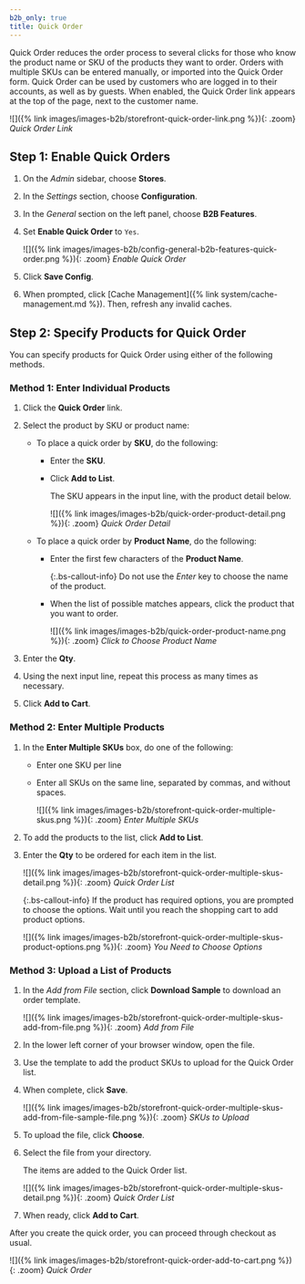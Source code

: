 ```yaml
---
b2b_only: true
title: Quick Order
---
```


Quick Order reduces the order process to several clicks for those who know the product name or SKU of the products they want to order. Orders with multiple SKUs can be entered manually, or imported into the Quick Order form. Quick Order can be used by customers who are logged in to their accounts, as well as by guests. When enabled, the Quick Order link appears at the top of the page, next to the customer name.

![]({% link images/images-b2b/storefront-quick-order-link.png %}){: .zoom}
_Quick Order Link_

## Step 1: Enable Quick Orders

1. On the _Admin_ sidebar, choose **Stores**.

1. In the _Settings_ section, choose **Configuration**.

1. In the _General_ section on the left panel, choose **B2B Features**.

1. Set **Enable Quick Order** to `Yes`.

    ![]({% link images/images-b2b/config-general-b2b-features-quick-order.png %}){: .zoom}
    _Enable Quick Order_

1. Click **Save Config**.

1. When prompted, click [Cache Management]({% link system/cache-management.md %}). Then, refresh any invalid caches.

## Step 2: Specify Products for Quick Order

You can specify products for Quick Order using either of the following methods.

### Method 1: Enter Individual Products

1. Click the **Quick Order** link.

1. Select the product by SKU or product name:

   - To place a quick order by **SKU**, do the following:

      - Enter the **SKU**.

      - Click **Add to List**.

         The SKU appears in the input line, with the product detail below.

         ![]({% link images/images-b2b/quick-order-product-detail.png %}){: .zoom}
         _Quick Order Detail_

   - To place a quick order by **Product Name**, do the following:

      - Enter the first few characters of the **Product Name**.

          {:.bs-callout-info}
          Do not use the _Enter_ key to choose the name of the product.

      - When the list of possible matches appears, click the product that you want to order.

          ![]({% link images/images-b2b/quick-order-product-name.png %}){: .zoom}
          _Click to Choose Product Name_

1. Enter the **Qty**.

1. Using the next input line, repeat this process as many times as necessary.

1. Click **Add to Cart**.

### Method 2: Enter Multiple Products

1. In the **Enter Multiple SKUs** box, do one of the following:

   - Enter one SKU per line

   - Enter all SKUs on the same line, separated by commas, and without spaces.

        ![]({% link images/images-b2b/storefront-quick-order-multiple-skus.png %}){: .zoom}
        _Enter Multiple SKUs_

1. To add the products to the list, click **Add to List**.

1. Enter the **Qty** to be ordered for each item in the list.

    ![]({% link images/images-b2b/storefront-quick-order-multiple-skus-detail.png %}){: .zoom}
    _Quick Order List_

    {:.bs-callout-info}
    If the product has required options, you are prompted to choose the options. Wait until you reach the shopping cart to add product options.

    ![]({% link images/images-b2b/storefront-quick-order-multiple-skus-product-options.png %}){: .zoom}
    _You Need to Choose Options_

### Method 3: Upload a List of Products

1. In the _Add from File_ section, click **Download Sample** to download an order template.

    ![]({% link images/images-b2b/storefront-quick-order-multiple-skus-add-from-file.png %}){: .zoom}
    _Add from File_

1. In the lower left corner of your browser window, open the file.

1. Use the template to add the product SKUs to upload for the Quick Order list.

1. When complete, click **Save**.

    ![]({% link images/images-b2b/storefront-quick-order-multiple-skus-add-from-file-sample-file.png %}){: .zoom}
    _SKUs to Upload_

1. To upload the file, click **Choose**.

1. Select the file from your directory.

    The items are added to the Quick Order list.

    ![]({% link images/images-b2b/storefront-quick-order-multiple-skus-detail.png %}){: .zoom}
    _Quick Order List_

1. When ready, click **Add to Cart**.

After you create the quick order, you can proceed through checkout as usual.

![]({% link images/images-b2b/storefront-quick-order-add-to-cart.png %}){: .zoom}
_Quick Order_
